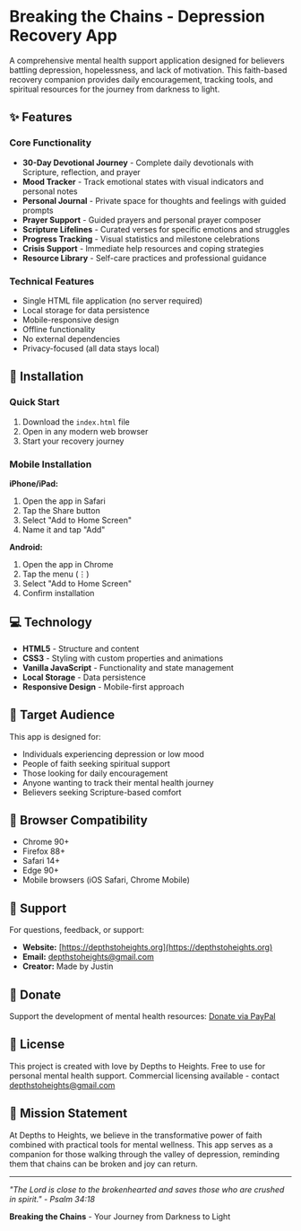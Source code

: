 # Breaking the Chains - Depression Recovery App

A comprehensive mental health support application designed for believers battling depression, hopelessness, and lack of motivation. This faith-based recovery companion provides daily encouragement, tracking tools, and spiritual resources for the journey from darkness to light.

## ✨ Features

### Core Functionality
- **30-Day Devotional Journey** - Complete daily devotionals with Scripture, reflection, and prayer
- **Mood Tracker** - Track emotional states with visual indicators and personal notes
- **Personal Journal** - Private space for thoughts and feelings with guided prompts
- **Prayer Support** - Guided prayers and personal prayer composer
- **Scripture Lifelines** - Curated verses for specific emotions and struggles
- **Progress Tracking** - Visual statistics and milestone celebrations
- **Crisis Support** - Immediate help resources and coping strategies
- **Resource Library** - Self-care practices and professional guidance

### Technical Features
- Single HTML file application (no server required)
- Local storage for data persistence
- Mobile-responsive design
- Offline functionality
- No external dependencies
- Privacy-focused (all data stays local)

## 🚀 Installation

### Quick Start
1. Download the `index.html` file
2. Open in any modern web browser
3. Start your recovery journey

### Mobile Installation
**iPhone/iPad:**
1. Open the app in Safari
2. Tap the Share button
3. Select "Add to Home Screen"
4. Name it and tap "Add"

**Android:**
1. Open the app in Chrome
2. Tap the menu (⋮)
3. Select "Add to Home Screen"
4. Confirm installation

## 💻 Technology

- **HTML5** - Structure and content
- **CSS3** - Styling with custom properties and animations
- **Vanilla JavaScript** - Functionality and state management
- **Local Storage** - Data persistence
- **Responsive Design** - Mobile-first approach

## 🎯 Target Audience

This app is designed for:
- Individuals experiencing depression or low mood
- People of faith seeking spiritual support
- Those looking for daily encouragement
- Anyone wanting to track their mental health journey
- Believers seeking Scripture-based comfort

## 📱 Browser Compatibility

- Chrome 90+
- Firefox 88+
- Safari 14+
- Edge 90+
- Mobile browsers (iOS Safari, Chrome Mobile)

## 🤝 Support

For questions, feedback, or support:
- **Website:** [https://depthstoheights.org](https://depthstoheights.org)
- **Email:** depthstoheights@gmail.com
- **Creator:** Made by Justin

## 💝 Donate

Support the development of mental health resources:
[Donate via PayPal](https://www.paypal.com/donate/?hosted_button_id=8GRE7B8C3TP2U)

## 📄 License

This project is created with love by Depths to Heights. 
Free to use for personal mental health support.
Commercial licensing available - contact depthstoheights@gmail.com

## 🙏 Mission Statement

At Depths to Heights, we believe in the transformative power of faith combined with practical tools for mental wellness. This app serves as a companion for those walking through the valley of depression, reminding them that chains can be broken and joy can return.

---

*"The Lord is close to the brokenhearted and saves those who are crushed in spirit." - Psalm 34:18*

**Breaking the Chains** - Your Journey from Darkness to Light
